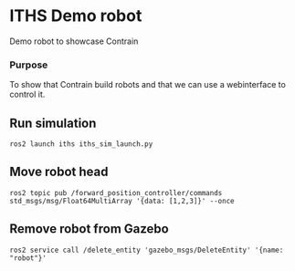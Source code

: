 # ITHS Demo robot #

Demo robot to showcase Contrain

### Purpose ###
To show that Contrain build robots and that we can use a webinterface to
control it.

## Run simulation
`ros2 launch iths iths_sim_launch.py`<br/>

## Move robot head
`ros2 topic pub /forward_position_controller/commands std_msgs/msg/Float64MultiArray '{data: [1,2,3]}' --once`

## Remove robot from Gazebo
`ros2 service call /delete_entity 'gazebo_msgs/DeleteEntity' '{name: "robot"}'`